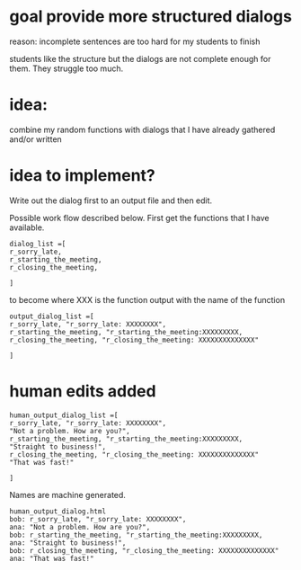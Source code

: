 # goal provide more structured dialogs
reason: incomplete sentences are too hard for my students to finish

students like the structure but the dialogs are not complete enough for them. They struggle too much.

# idea:
combine my random functions with dialogs that I have already gathered and/or written

# idea to implement?
Write out the dialog first to an output file and then edit.

Possible work flow described below. First get the functions that I have available.

```
dialog_list =[
r_sorry_late,
r_starting_the_meeting,
r_closing_the_meeting,

]
```
to become
where XXX is the function output with the name of the function

```
output_dialog_list =[
r_sorry_late, "r_sorry_late: XXXXXXXX",
r_starting_the_meeting, "r_starting_the_meeting:XXXXXXXXX,
r_closing_the_meeting, "r_closing_the_meeting: XXXXXXXXXXXXXX"

]
```

# human edits added

```
human_output_dialog_list =[
r_sorry_late, "r_sorry_late: XXXXXXXX",
"Not a problem. How are you?",
r_starting_the_meeting, "r_starting_the_meeting:XXXXXXXXX,
"Straight to business!",
r_closing_the_meeting, "r_closing_the_meeting: XXXXXXXXXXXXXX"
"That was fast!"

]
```
Names are machine generated.

```
human_output_dialog.html
bob: r_sorry_late, "r_sorry_late: XXXXXXXX",
ana: "Not a problem. How are you?",
bob: r_starting_the_meeting, "r_starting_the_meeting:XXXXXXXXX,
ana: "Straight to business!",
bob: r_closing_the_meeting, "r_closing_the_meeting: XXXXXXXXXXXXXX"
ana: "That was fast!"
```